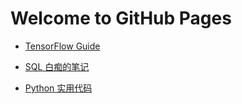 # Welcome to GitHub Pages

- [TensorFlow Guide](docs/tensorflow_guide)

- [SQL 白痴的笔记](docs/utils/common_sql)

- [Python 实用代码](docs/utils/python_utils)
